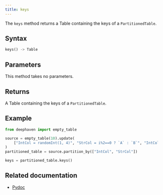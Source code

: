 ```yaml
---
title: keys
---
```


The `keys` method returns a Table containing the keys of a `PartitionedTable`.

## Syntax

```python syntax
keys() -> Table
```

## Parameters

This method takes no parameters.

## Returns

A Table containing the keys of a `PartitionedTable`.

## Example

```python order=keys,source
from deephaven import empty_table

source = empty_table(10).update(
    ["IntCol = randomInt(1, 4)", "StrCol = i%2==0 ? `A` : `B`", "IntCol2 = i*2"]
)
partitioned_table = source.partition_by(["IntCol", "StrCol"])

keys = partitioned_table.keys()
```

## Related documentation

- [Pydoc](/core/pydoc/code/deephaven.table.html#deephaven.table.PartitionedTable.keys)
